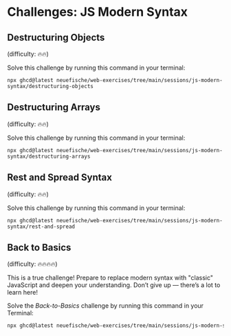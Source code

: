 # Challenges: JS Modern Syntax

## Destructuring Objects

(difficulty: 🔥🔥)

Solve this challenge by running this command in your terminal:

```
npx ghcd@latest neuefische/web-exercises/tree/main/sessions/js-modern-syntax/destructuring-objects
```

## Destructuring Arrays

(difficulty: 🔥🔥)

Solve this challenge by running this command in your terminal:

```
npx ghcd@latest neuefische/web-exercises/tree/main/sessions/js-modern-syntax/destructuring-arrays
```

## Rest and Spread Syntax

(difficulty: 🔥🔥)

Solve this challenge by running this command in your terminal:

```
npx ghcd@latest neuefische/web-exercises/tree/main/sessions/js-modern-syntax/rest-and-spread
```

## Back to Basics

(difficulty: 🔥🔥🔥🔥)

This is a true challenge! Prepare to replace modern syntax with "classic" JavaScript and deepen your understanding. Don’t give up — there’s a lot to learn here!

Solve the _Back-to-Basics_ challenge by running this command in your Terminal:

```bash
npx ghcd@latest neuefische/web-exercises/tree/main/sessions/js-modern-syntax/back-to-basics
```
